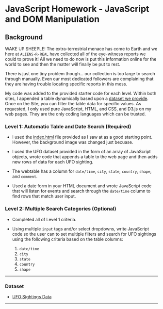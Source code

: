 # JavaScript Homework - JavaScript and DOM Manipulation

## Background

WAKE UP SHEEPLE! The extra-terrestrial menace has come to Earth and we here at `ALIENS-R-REAL` have collected all of the eye-witness reports we could to prove it! All we need to do now is put this information online for the world to see and then the matter will finally be put to rest.

There is just one tiny problem though... our collection is too large to search through manually. Even our most dedicated followers are complaining that they are having trouble locating specific reports in this mess.

My code was added to the provided starter code for each level.  Within both sites, I appended a table dynamically based upon a [dataset we provide](https://github.com/j1-aggie/javascript-challenge). Once on the Site, you can filter the table data for specific values. As requested, I only used pure JavaScript, HTML, and CSS, and D3.js on my web pages. They are the only coding languages which can be trusted.

### Level 1: Automatic Table and Date Search (Required)

* I used the [index.html](https://github.com/j1-aggie/javascript-challenge) file provided as I saw at as a good starting point.  However, the background image was changed just becuase. 

* I used the UFO dataset provided in the form of an array of JavaScript objects, wrote code that appends a table to the web page and then adds new rows of data for each UFO sighting.

* The webtable has a column for `date/time`, `city`, `state`, `country`, `shape`, and `comment`.

* Used a date form in your HTML document and wrote JavaScript code that will listen for events and search through the `date/time` column to find rows that match user input.

### Level 2: Multiple Search Categories (Optional)

* Completed all of Level 1 criteria.

* Using multiple `input` tags and/or select dropdowns, write JavaScript code so the user can to set multiple filters and search for UFO sightings using the following criteria based on the table columns:

  1. `date/time`
  2. `city`
  3. `state`
  4. `country`
  5. `shape`

- - -

### Dataset

* [UFO Sightings Data](https://github.com/j1-aggie/javascript-challenge)

- - -


